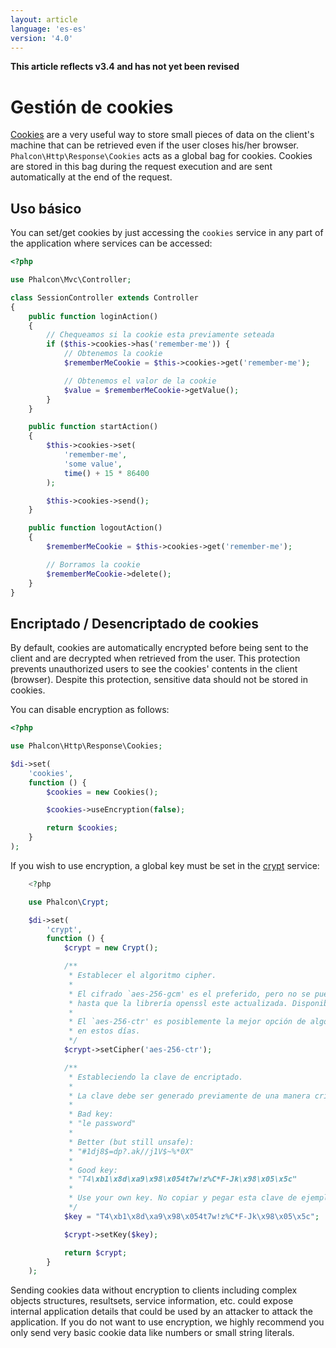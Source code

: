 ```yaml
---
layout: article
language: 'es-es'
version: '4.0'
---
```

**This article reflects v3.4 and has not yet been revised**

<a name='overview'></a>

# Gestión de cookies

[Cookies](https://en.wikipedia.org/wiki/HTTP_cookie) are a very useful way to store small pieces of data on the client's machine that can be retrieved even if the user closes his/her browser. `Phalcon\Http\Response\Cookies` acts as a global bag for cookies. Cookies are stored in this bag during the request execution and are sent automatically at the end of the request.

<a name='usage'></a>

## Uso básico

You can set/get cookies by just accessing the `cookies` service in any part of the application where services can be accessed:

```php
<?php

use Phalcon\Mvc\Controller;

class SessionController extends Controller
{
    public function loginAction()
    {
        // Chequeamos si la cookie esta previamente seteada
        if ($this->cookies->has('remember-me')) {
            // Obtenemos la cookie
            $rememberMeCookie = $this->cookies->get('remember-me');

            // Obtenemos el valor de la cookie
            $value = $rememberMeCookie->getValue();
        }
    }

    public function startAction()
    {
        $this->cookies->set(
            'remember-me',
            'some value',
            time() + 15 * 86400
        );

        $this->cookies->send();
    }

    public function logoutAction()
    {
        $rememberMeCookie = $this->cookies->get('remember-me');

        // Borramos la cookie
        $rememberMeCookie->delete();
    }
}
```

<a name='encryption-decryption'></a>

## Encriptado / Desencriptado de cookies

By default, cookies are automatically encrypted before being sent to the client and are decrypted when retrieved from the user. This protection prevents unauthorized users to see the cookies' contents in the client (browser). Despite this protection, sensitive data should not be stored in cookies.

You can disable encryption as follows:

```php
<?php

use Phalcon\Http\Response\Cookies;

$di->set(
    'cookies',
    function () {
        $cookies = new Cookies();

        $cookies->useEncryption(false);

        return $cookies;
    }
);
```

If you wish to use encryption, a global key must be set in the [crypt](/4.0/en/crypt) service:

```php
    <?php

    use Phalcon\Crypt;

    $di->set(
        'crypt',
        function () {
            $crypt = new Crypt();

            /**
             * Establecer el algoritmo cipher.
             *
             * El cifrado `aes-256-gcm' es el preferido, pero no se puede utilizar
             * hasta que la librería openssl este actualizada. Disponible desde PHP 7.1.
             *
             * El `aes-256-ctr' es posiblemente la mejor opción de algoritmo de cifrado
             * en estos días.
             */
            $crypt->setCipher('aes-256-ctr');

            /**
             * Estableciendo la clave de encriptado.
             *
             * La clave debe ser generado previamente de una manera criptográficamente segura.
             *
             * Bad key:
             * "le password"
             *
             * Better (but still unsafe):
             * "#1dj8$=dp?.ak//j1V$~%*0X"
             *
             * Good key:
             * "T4\xb1\x8d\xa9\x98\x054t7w!z%C*F-Jk\x98\x05\x5c"
             *
             * Use your own key. No copiar y pegar esta clave de ejemplo.
             */
            $key = "T4\xb1\x8d\xa9\x98\x054t7w!z%C*F-Jk\x98\x05\x5c";

            $crypt->setKey($key);

            return $crypt;
        }
    );
```

<div class="alert alert-danger">
    <p>
        Sending cookies data without encryption to clients including complex objects structures, resultsets, service information, etc. could expose internal application details that could be used by an attacker to attack the application. If you do not want to use encryption, we highly recommend you only send very basic cookie data like numbers or small string literals.
    </p>
</div>
